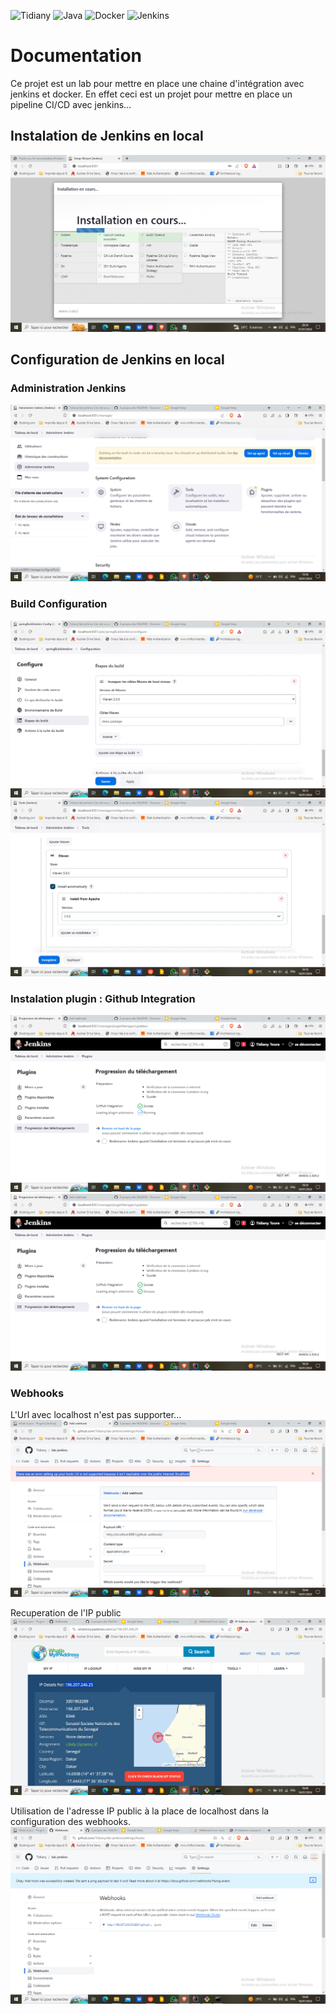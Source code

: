 ![Tidiany](https://img.shields.io/badge/work-on%20progress-red.svg)
![Java](https://img.shields.io/badge/Tidiany%20Toure-Java-green)
![Docker](https://img.shields.io/badge/Tidiany%20Toure-Docker-blue)
![Jenkins](https://img.shields.io/badge/Tidiany%20Toure-Jenkins-yellow.svg)

# Documentation

Ce projet est un lab pour mettre en place une chaine d'intégration avec jenkins et docker.
En effet ceci est un projet pour mettre en place un pipeline CI/CD avec jenkins...

## Instalation de Jenkins en local

[//]: # (Illustration de l'instalation...)
![Instalation de Jenkins](https://github.com/Tidiany/lab-jenkins/blob/main/src/main/resources/static/images/Capture%20d%E2%80%99%C3%A9cran%20(102).png)

## Configuration de Jenkins en local

### Administration Jenkins

![Instalation de Jenkins](https://github.com/Tidiany/lab-jenkins/blob/main/src/main/resources/static/images/Capture%20d%E2%80%99%C3%A9cran%20(129).png)

### Build Configuration

![Instalation de Jenkins](https://github.com/Tidiany/lab-jenkins/blob/main/src/main/resources/static/images/Capture%20d%E2%80%99%C3%A9cran%20(130).png)
![Instalation de Jenkins](https://github.com/Tidiany/lab-jenkins/blob/main/src/main/resources/static/images/Capture%20d%E2%80%99%C3%A9cran%20(131).png)

### Instalation plugin : Github Integration

![Instalation de Jenkins](https://github.com/Tidiany/lab-jenkins/blob/main/src/main/resources/static/images/Capture%20d%E2%80%99%C3%A9cran%20(133).png)
![Instalation de Jenkins](https://github.com/Tidiany/lab-jenkins/blob/main/src/main/resources/static/images/Capture%20d%E2%80%99%C3%A9cran%20(134).png)

### Webhooks

L'Url avec localhost n'est pas supporter...
![Instalation de Jenkins](https://github.com/Tidiany/lab-jenkins/blob/main/src/main/resources/static/images/Capture%20d%E2%80%99%C3%A9cran%20(135).png)

Recuperation de l'IP public
![Instalation de Jenkins](https://github.com/Tidiany/lab-jenkins/blob/main/src/main/resources/static/images/Capture%20d%E2%80%99%C3%A9cran%20(137).png)

Utilisation de l'adresse IP public à la place de localhost dans la configuration des webhooks.
![Instalation de Jenkins](https://github.com/Tidiany/lab-jenkins/blob/main/src/main/resources/static/images/Capture%20d%E2%80%99%C3%A9cran%20(136).png)



